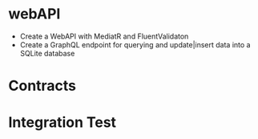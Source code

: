 # webAPI 
- Create a WebAPI with MediatR and FluentValidaton 
- Create a GraphQL endpoint for querying and update|insert data into a SQLite database

# Contracts 

# Integration Test 

